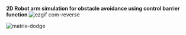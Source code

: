 **2D Robot arm simulation for obstacle avoidance using control barrier function**
![ezgif com-reverse](https://github.com/arunkru1998/Robot_Arm/assets/114765006/ac87c6c7-aea2-4697-af6c-eeae5c2d23ca)



![matrix-dodge](https://github.com/arunkru1998/Robot_Arm/assets/114765006/baa3ce74-0c28-4037-ac73-f4e9e0398bff)
